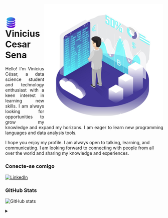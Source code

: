 <img align="right" alt="Isometric Bitcoin Mining" height="380" src="https://github.com/ViniciusCesarSena/ViniciusCesarSena/blob/main/isometric-bitcoin-mining.png?raw=true">

<h1>
    <a href="https://viniciuscesarsena.github.io/">
     <img align="center" alt="Logo Vinicius Cesar Sena" width="36px" src="https://github.com/ViniciusCesarSena/ViniciusCesarSena/blob/main/database_16765493.png"></a>
    <span>Vinicius Cesar Sena</span>
</h1>

<p align="justify">Hello! I'm Vinícius César, a data science student and technology enthusiast with a keen interest in learning new skills. I am always looking for opportunities to grow my knowledge and expand my horizons. I am eager to learn new programming languages and data analysis tools.

I hope you enjoy my profile. I am always open to talking, learning, and communicating. I am looking forward to connecting with people from all over the world and sharing my knowledge and experiences.</p>
<!--
[![Preview](https://img.shields.io/badge/Portfolio-800080?style=for-the-badge&logo=github&logoColor=FF00F6)](https://viniciuscesarsena.github.io/)
[![GitHub Page](https://img.shields.io/badge/viniciuscesarsena.github.io-800080?style=for-the-badge)](https://viniciuscesarsena.github.io/)
-->

### Conecte-se comigo

[![LinkedIn](https://img.shields.io/badge/-LinkedIn-443997?style=for-the-badge&logo=linkedin&logoColor=FFFFFF)]([https://www.linkedin.com/in/viniciuscesarsena/](https://www.linkedin.com/in/viniciuscsena))


### GitHub Stats

![GitHub stats](https://github-readme-stats-git-masterrstaa-rickstaa.vercel.app/api?username=viniciuscesarsena&hide_title=true&show_icons=true&include_all_commits=false&count_private=true&line_height=25&hide=issues&bg_color=443997&title_color=ffffff&text_color=ffffff&border_radius=3&border_color=ffffff&icon_color=ffffff&theme=jolly)
<!--[![Most Used Languages](https://github-readme-stats-git-masterrstaa-rickstaa.vercel.app/api/top-langs/?username=viniciuscesarsena&line_height=10&card_width=290&layout=compact&hide_title=false&count_private=true&langs_count=5&show_icons=true&title_color=00BFFF&hide=html,css,scss&bg_color=4B0082&text_color=8B8B8B&border_radius=3&border_color=4B0082&count_private=true)](https://github.com/viniciuscesarsena/github-readme-stats)-->

<details align="left">
  <summary></summary> 
 
  - Badges by <a href="https://shields.io/">shields.io</a><br>
  - GitHub Stats by <a href="https://github.com/anuraghazra/github-readme-stats">anuraghazra</a>
  - Developer vector created by <a href="https://www.freepik.com/vectors/isometric-bitcoin-mining">Freepik</a> (edited by author)
 
  <div align="right">Made with 👾 by <a href="https://github.com/viniciuscesarsena">VCS</a>.</div>

</details>
